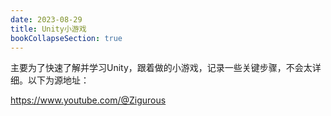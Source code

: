 ```yaml
---
date: 2023-08-29
title: Unity小游戏
bookCollapseSection: true
---
```


主要为了快速了解并学习Unity，跟着做的小游戏，记录一些关键步骤，不会太详细。以下为源地址：

https://www.youtube.com/@Zigurous

